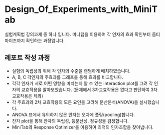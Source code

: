 
# Design_Of_Experiments_with_MiniTab
<a>실험계획법 강의과제 중 하나 입니다. 미니탭을 이용하여 각 인자의 효과 확인부터 옵티마이즈까지 확인하는 과정입니다. </a>

## 레포트 작성 과정
 - 실험의 독립성의 위해 각 인자의 수준을 랜덤하게 배치하였습니다.
 - A, B, C 각인자의 주효과를 그래프를 통해 효과를 비교합니다.
 - 각각 인자가 서로 어떤 영향을 미치는지 알 수 있는 interaction plot를 그려 각 인자의 교효작용을 알아보았습니다. (문제에서 3차교효작용은 없다고 판단하여 3차 교효작용은 제외)
 - 각 주효과와 2차 교효작용의 모든 요인을 고려해 분산분석(ANOVA)을 실시했습니다.
 - ANOVA 표에서 유의하지 않은 인자는 오차에 풀링(pooling)합니다.
 - 잔자 plot을 통해 잔차의 독립성, 등분산성, 정규성을 검정합니다.
 - MiniTab의 Response Optimizer를 이용하여 최적의 인자조합을 찾아냅니다.



